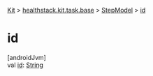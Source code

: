 
[Kit](../../../kit.html) > [healthstack.kit.task.base](../index.html) > [StepModel](index.html) > [id](id.html)



# id



[androidJvm]\
val [id](id.html): [String](https://kotlinlang.org/api/latest/jvm/stdlib/kotlin/-string/index.html)




